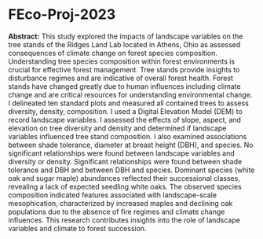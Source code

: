 # FEco-Proj-2023


**Abstract:** This study explored the impacts of landscape variables on the tree stands of the Ridges Land Lab located in Athens, Ohio as assessed consequences of climate change on forest species composition. Understanding tree species composition within forest environments is crucial for effective forest management. Tree stands provide insights to disturbance regimes and are indicative of overall forest health. Forest stands have changed greatly due to human influences including climate change and are critical resources for understanding environmental change. I delineated ten standard plots and measured all contained trees to assess diversity, density, composition. I used a Digital Elevation Model (DEM) to record landscape variables. I assessed the effects of slope, aspect, and elevation on tree diversity and density and determined if landscape variables influenced tree stand composition. I also examined associations between shade tolerance, diameter at breast height (DBH), and species. No significant relationships were found between landscape variables and diversity or density. Significant relationships were found between shade tolerance and DBH and between DBH and species. Dominant species (white oak and sugar maple) abundances reflected their successional classes, revealing a lack of expected seedling white oaks. The observed species composition indicated features associated with landscape-scale mesophication, characterized by increased maples and declining oak populations due to the absence of fire regimes and climate change influences. This research contributes insights into the role of landscape variables and climate to forest succession.
